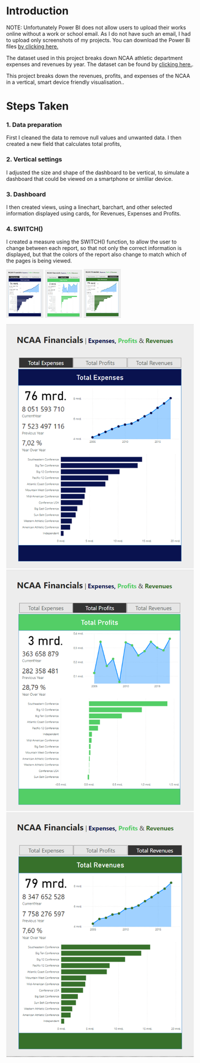 # Introduction

NOTE: Unfortunately Power BI does not allow users to upload their works online without a work or school email. As I do not have such an email, I had to upload only screenshots of my projects.
You can download the Power Bi files [by clicking here.](https://github.com/stlgithub/dataportfolio/blob/main/powerbi_files/Project2.pbix)

The dataset used in this project breaks down NCAA athletic department expenses and revenues by year.
The dataset can be found by [clicking here.](https://data.world/jbaucke/2021-w1-power-bi-wow-ncaa-financials).

This project breaks down the revenues, profits, and expenses of the NCAA in a vertical, smart device friendly visualisation..

# Steps Taken

### 1. Data preparation

First I cleaned the data to remove null values and unwanted data.
I then created a new field that calculates total profits, 

### 2. Vertical settings

I adjusted the size and shape of the dashboard to be vertical, to simulate a dashboard that could be viewed on a smartphone or simlilar device.

### 3. Dashboard

I then created views, using a linechart, barchart, and other selected information displayed using cards, for Revenues, Expenses and Profits.

### 4. SWITCH()

I created a measure using the SWITCH() function, to allow the user to change between each report, so that not only the correct information is displayed, but that the colors of the report also change to match which of the pages is being viewed.

<p float="left">
  <img src="https://github.com/stlgithub/dataportfolio/blob/main/PowerBI/PowerBI_2/Project2.png" width="100" />
  <img src="https://github.com/stlgithub/dataportfolio/blob/main/PowerBI/PowerBI_2/Project2_2.png" width="100" /> 
  <img src="https://github.com/stlgithub/dataportfolio/blob/main/PowerBI/PowerBI_2/Project2_3.png" width="100" />
</p>


![Completed image of the Conference Page](https://github.com/stlgithub/dataportfolio/blob/main/PowerBI/PowerBI_2/Project2.png)
![Completed image of the Conference Page](https://github.com/stlgithub/dataportfolio/blob/main/PowerBI/PowerBI_2/Project2_2.png)
![Completed image of the Conference Page](https://github.com/stlgithub/dataportfolio/blob/main/PowerBI/PowerBI_2/Project2_3.png)

